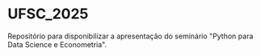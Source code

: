 # UFSC_2025

Repositório para disponibilizar a apresentação do seminário "Python para Data Science e Econometria".